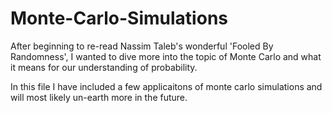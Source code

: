 # Monte-Carlo-Simulations

After beginning to re-read Nassim Taleb's wonderful 'Fooled By Randomness', I wanted to dive more into the topic of Monte Carlo and what it means for our understanding of probability.

In this file I have included a few applicaitons of monte carlo simulations and will most likely un-earth more in the future.
